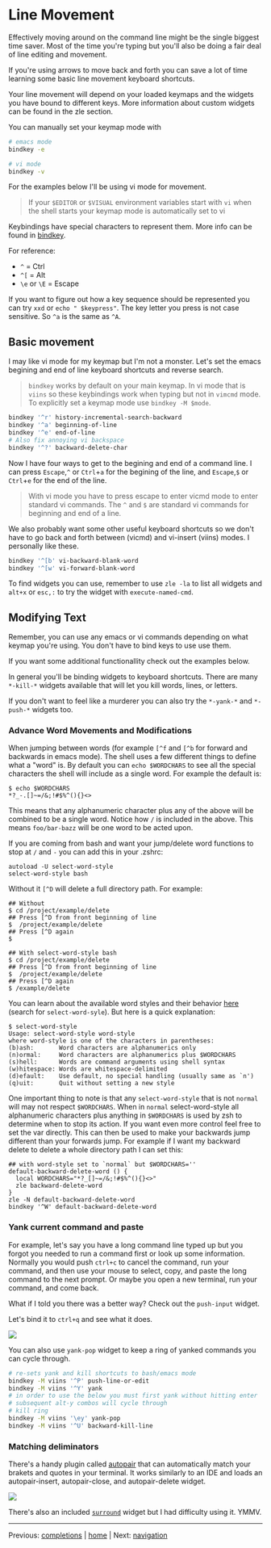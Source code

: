 # Line Movement

Effectively moving around on the command line might be the single biggest time saver.
Most of the time you're typing but you'll also be doing a fair deal of line editing and movement.

If you're using arrows to move back and forth you can save a lot of time learning some basic line movement keyboard shortcuts.

Your line movement will depend on your loaded keymaps and the widgets you have bound to different keys.
More information about custom widgets can be found in the zle section.

You can manually set your keymap mode with

```bash
# emacs mode
bindkey -e

# vi mode
bindkey -v
```

For the examples below I'll be using vi mode for movement.

> If your `$EDITOR` or `$VISUAL` environment variables start with `vi` when the shell starts your keymap mode is automatically set to vi

Keybindings have special characters to represent them.
More info can be found in [bindkey](bindkey.md).

For reference:

* `^`  = Ctrl
* `^[` = Alt
* `\e` or `\E` = Escape

If you want to figure out how a key sequence should be represented you can try `xxd` or `echo " $keypress"`.
The key letter you press is not case sensitive.
So `^a` is the same as `^A`.

## Basic movement

I may like vi mode for my keymap but I'm not a monster.
Let's set the emacs begining and end of line keyboard shortcuts and reverse search.

> `bindkey` works by default on your main keymap.
> In vi mode that is `viins` so these keybindings work when typing but not in `vimcmd` mode.
> To explicitly set a keymap mode use `bindkey -M $mode`.

```bash
bindkey '^r' history-incremental-search-backward
bindkey '^a' beginning-of-line
bindkey '^e' end-of-line
# Also fix annoying vi backspace
bindkey '^?' backward-delete-char
```

Now I have four ways to get to the begining and end of a command line.
I can press `Escape`,`^` or `Ctrl`+`a` for the begining of the line, and `Escape`,`$` or `Ctrl`+`e` for the end of the line.

> With vi mode you have to press escape to enter vicmd mode to enter standard vi commands.
> The `^` and `$` are standard vi commands for beginning and end of a line.

We also probably want some other useful keyboard shortcuts so we don't have to go back and forth between (vicmd) and vi-insert (viins) modes.
I personally like these.

```bash
bindkey '^[b' vi-backward-blank-word
bindkey '^[w' vi-forward-blank-word
```

To find widgets you can use, remember to use `zle -la` to list all widgets and `alt+x` or `esc,:` to try the widget with `execute-named-cmd`.

## Modifying Text

Remember, you can use any emacs or vi commands depending on what keymap you're using.
You don't have to bind keys to use use them.

If you want some additional functionallity check out the examples below.

In general you'll be binding widgets to keyboard shortcuts.
There are many `*-kill-*` widgets available that will let you kill words, lines, or letters.

If you don't want to feel like a murderer you can also try the `*-yank-*` and `*-push-*` widgets too.

### Advance Word Movements and Modifications
When jumping between words (for example `[^f` and `[^b` for forward and backwards in emacs mode). The shell uses a few different
things to define what a "word" is. By default you can `echo $WORDCHARS` to see all the special characters the shell will include
as a single word. For example the default is:
```
$ echo $WORDCHARS
*?_-.[]~=/&;!#$%^(){}<>
```
This means that any alphanumeric character plus any of the above will be combined to be a single word. Notice how `/` is
included in the above. This means `foo/bar-bazz` will be one word to be acted upon.

If you are coming from bash and want your jump/delete word functions to stop at `/` and `-` you can add this in
your .zshrc:
```
autoload -U select-word-style
select-word-style bash
```
Without it `[^D` will delete a full directory path. For example:
```
## Without
$ cd /project/example/delete
## Press [^D from front beginning of line
$  /project/example/delete
## Press [^D again
$

## With select-word-style bash
$ cd /project/example/delete
## Press [^D from front beginning of line
$  /project/example/delete
## Press [^D again
$ /example/delete
```
You can learn about the available word styles and their behavior [here](https://linux.die.net/man/1/zshcontrib) (search for `select-word-syle`).
But here is a quick explanation:
```
$ select-word-style
Usage: select-word-style word-style
where word-style is one of the characters in parentheses:
(b)ash:       Word characters are alphanumerics only
(n)ormal:     Word characters are alphanumerics plus $WORDCHARS
(s)hell:      Words are command arguments using shell syntax
(w)hitespace: Words are whitespace-delimited
(d)efault:    Use default, no special handling (usually same as `n')
(q)uit:       Quit without setting a new style
```
One important thing to note is that any `select-word-style` that is not `normal` will may not respect `$WORDCHARS`.
When in `normal` select-word-style all alphanumeric characters plus anything in `$WORDCHARS` is used by zsh to determine
when to stop its action. If you want even more control feel free to set the var directly. This can then be used to make your
backwards jump different than your forwards jump. 
For example if I want my backward delete to delete a whole directory path I can set this:
```
## with word-style set to `normal` but $WORDCHARS=''
default-backward-delete-word () {
  local WORDCHARS="*?_[]~=/&;!#$%^(){}<>"
  zle backward-delete-word
}
zle -N default-backward-delete-word
bindkey '^W' default-backward-delete-word
```

### Yank current command and paste

For example, let's say you have a long command line typed up but you forgot you needed to run a command first or look up some information.
Normally you would push `ctrl+c` to cancel the command, run your command, and then use your mouse to select, copy, and paste the long command to the next prompt.
Or maybe you open a new terminal, run your command, and come back.

What if I told you there was a better way?
Check out the `push-input` widget.

Let's bind it to `ctrl+q` and see what it does.

![](../../img/push-input.gif)

You can also use `yank-pop` widget to keep a ring of yanked commands you can cycle through.

```bash
# re-sets yank and kill shortcuts to bash/emacs mode
bindkey -M viins '^P' push-line-or-edit
bindkey -M viins '^Y' yank
# in order to use the below you must first yank without hitting enter
# subsequent alt-y combos will cycle through
# kill ring
bindkey -M viins '\ey' yank-pop
bindkey -M viins '^U' backward-kill-line
```

### Matching deliminators

There's a handy plugin called [autopair](https://github.com/hlissner/zsh-autopair) that can automatically match your brakets and quotes in your terminal.
It works similarly to an IDE and loads an autopair-insert, autopair-close, and autopair-delete widget.

![](../../img/autopair.gif)

There's also an included [`surround`](https://github.com/zsh-users/zsh/blob/master/Functions/Zle/surround) widget but I had difficulty using it. YMMV.

---

Previous: [completions](../helpers/completions.md) | [home](../../README.md) | Next: [navigation](navigation.md)

